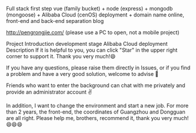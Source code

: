 Full stack first step
vue (family bucket) + node (express) + mongodb (mongoose) + Alibaba Cloud (cenOS) deployment + domain name online, front-end and back-end separation blog

http://pengrongjie.com/ (please use a PC to open, not a mobile project)

Project Introduction
development stage
Alibaba Cloud deployment
Description
If it is helpful to you, you can click "Star" in the upper right corner to support it. Thank you very much!😄

If you have any questions, please raise them directly in Issues, or if you find a problem and have a very good solution, welcome to advise 👊

Friends who want to enter the background can chat with me privately and provide an administrator account ✌️

In addition, I want to change the environment and start a new job. For more than 2 years, the front-end, the coordinates of Guangzhou and Dongguan are all right. Please help me, brothers, recommend it, thank you very much! 😄😄😄
